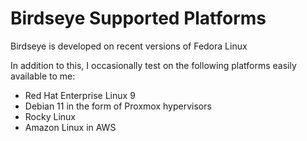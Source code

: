 # Birdseye Supported Platforms

Birdseye is developed on recent versions of Fedora Linux

In addition to this, I occasionally test on the following platforms easily available to me:

* Red Hat Enterprise Linux 9
* Debian 11 in the form of Proxmox hypervisors
* Rocky Linux
* Amazon Linux in AWS
